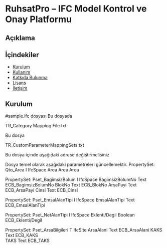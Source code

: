 
# RuhsatPro – IFC Model Kontrol ve Onay Platformu

## Açıklama


## İçindekiler
- [Kurulum](#kurulum)
- [Kullanım](#kullanım)
- [Katkıda Bulunma](#katkıda-bulunma)
- [Lisans](#lisans)
- [İletişim](#iletişim)

## Kurulum
#sample.ifc dosyası
Bu dosyada

TR_Category Mapping File.txt

Bu dosya 

TR_CustomParameterMappingSets.txt

Bu dosya içinde aşağıdaki adrese değiştirmelisiniz


Dosya temel olarak aşağıdaki parametreleri güncellemektir.
PropertySet:	Qto_Area	I	IfcSpace
	Area	Area	Area

PropertySet:	Pset_BagimsizBolum	I	IfcSpace
	BagimsizBolumNo	Text	ECB_BagimsizBolumNo	
	BlokNo	Text	ECB_BlokNo
	ArsaPayi	Text	ECB_ArsaPayi
	Cinsi	Text	ECB_Cinsi
	
PropertySet:	Pset_EmsalAlanTipi	I	IfcSpace
	EmsalAlanTipi	Text	ECB_EmsalAlanTipi	
				
PropertySet:	Pset_NetAlanTipi	I	IfcSpace
	Eklenti/Degil	Boolean	ECB_Eklenti/Degil

PropertySet:	Pset_ArsaBilgileri	T	IfcSite
	ArsaAlani	Text	ECB_ArsaAlani
	KAKS	Text	ECB_KAKS	
	TAKS	Text	ECB_TAKS